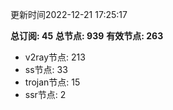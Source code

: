 更新时间2022-12-21 17:25:17

**总订阅: 45**
**总节点: 939**
**有效节点: 263**
- v2ray节点: 213
- ss节点: 33
- trojan节点: 15
- ssr节点: 2
